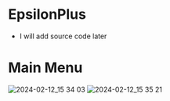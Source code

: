 # EpsilonPlus
- I will add source code later
# Main Menu
![2024-02-12_15 34 03](https://github.com/redvx/EpsilonPlus/assets/72520365/ad7c2bba-a844-4ac8-a223-680abf043f61)
![2024-02-12_15 35 21](https://github.com/redvx/EpsilonPlus/assets/72520365/03ae8516-4622-4588-ad06-0bb67751f17b)
